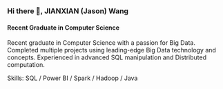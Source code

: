 ### Hi there 👋, JIANXIAN (Jason) Wang
#### Recent Graduate in Computer Science
Recent graduate in Computer Science with a passion for Big Data. Completed multiple projects using leading-edge Big Data technology and concepts. Experienced in advanced SQL manipulation and Distributed computation.

Skills: SQL / Power BI / Spark / Hadoop / Java





